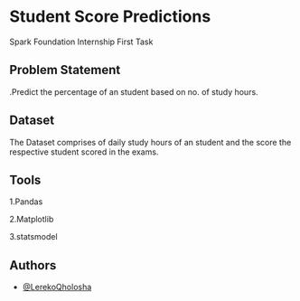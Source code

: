 
# Student Score Predictions
Spark Foundation Internship First Task

## Problem Statement
.Predict the percentage of an student based on no. of study hours.

## Dataset
The Dataset comprises of daily study hours of an student and the score the respective student scored in the exams.

## Tools
1.Pandas

2.Matplotlib

3.statsmodel



## Authors

- [@LerekoQholosha](https://github.com/lerekoqholosha)



